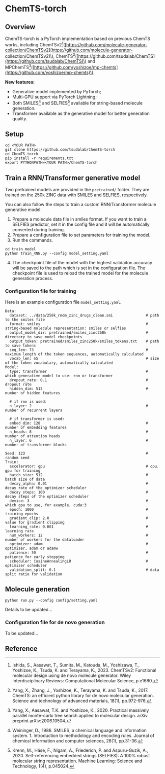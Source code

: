 # ChemTS-torch

## Overview
ChemTS-torch is a PyTorch implementation based on previous ChemTS works, including ChemTSv2[^1]\([https://github.com/molecule-generator-collection/ChemTSv2](https://github.com/molecule-generator-collection/ChemTSv2)\), ChemTS[^2]\([https://github.com/tsudalab/ChemTS](https://github.com/tsudalab/ChemTS)\) and MPChemTS[^3]\([https://github.com/yoshizoe/mp-chemts](https://github.com/yoshizoe/mp-chemts)\).

**New features:**
- Generative model implemented by PyTorch;
- Multi-GPU support via PyTorch Lightning;
- Both SMILES[^4] and SELFIES[^5] available for string-based molecule generation.
- Transformer available as the generative model for better generation quality.

## Setup
```
cd <YOUR PATH>
git clone https://github.com/tsudalab/ChemTS-torch
cd ChemTS-torch
pip install -r requirements.txt
export PYTHONPATH=<YOUR PATH>/ChemTS-torch
```

## Train a RNN/Transformer generative model

Two pretrained models are provided in the `pretrained/` folder. They are trained on the 250k ZINC data with SMILES and SELFIES, respectively.

You can also follow the steps to train a custom RNN/Transformer molecule generative model:

1. Prepare a molecule data file in smiles format. If you want to train a SELFIES predictor, set it in the config file and it will be automatically converted during training.
2. Prepare a configuration file to set parameters for training the model.
3. Run the commands.
```
cd train_model
python train_RNN.py --config model_setting.yaml
```
4. The checkpoint file of the model with the highest validaiton accuracy will be saved to the path which is set in the configuration file. The checkpoint file is used to reload the trained model for the molecule generation process.

### Configuration file for training

Here is an example configuration file `model_setting.yaml`.

```
Data:
  dataset: ../data/250k_rndm_zinc_drugs_clean.smi               # path to the smiles file
  format: smiles                                                # string-based molecule representation: smiles or selfies
  output_model_dir: pretrained/smiles_zinc250k                  # directory to save model checkpoints
  output_token: pretrained/smiles_zinc250k/smiles_tokens.txt    # path to save tokens
  seq_len: 73                                                   # maximum length of the token sequences, automatically calculated
  vocab_len: 65                                                 # size of the token vocabulary, automatically calculated
Model:
  type: transformer                                             # which generative model to use: rnn or transformer
  dropout_rate: 0.1                                             # dropout rate
  hidden_dim: 512                                               # number of hidden features

  # if rnn is used:
  n_layer: 2                                                    # number of recurrent layers

  # if transformer is used:
  embed_dim: 128                                                # number of embedding features
  n_heads: 8                                                    # number of attention heads
  n_layer: 6                                                    # number of transformer blocks

Seed: 123                                                       # random seed
Train:
  accelerator: gpu                                              # cpu, gpu for training
  batch_size: 512                                               # batch size of data
  decay_alpha: 0.01                                             # decay rate of the optimizer scheduler
  decay_steps: 100                                              # decay steps of the optimizer scheduler
  device: 3                                                     # which gpu to use, for example, cuda:3
  epoch: 1000                                                   # training epochs
  gradient_clip: 2.0                                            # value for gradient clipping
  learning_rate: 0.001                                          # learning rate
  num_workers: 12                                               # number of workers for the dataloader
  optimizer: adam                                               # optimizer, adam or adamw
  patience: 50                                                  # patience for early stopping
  scheduler: CosineAnnealingLR                                  # optimizer scheduler
  validation_split: 0.1                                         # data split ratio for validation
```

## Molecule generation

```
python run.py --config config/setting.yaml
```
Details to be updated...

### Configuration file for de novo generation

To be updated...

## Reference
[^1]: Ishida, S., Aasawat, T., Sumita, M., Katouda, M., Yoshizawa, T., Yoshizoe, K., Tsuda, K. and Terayama, K., 2023. ChemTSv2: Functional molecular design using de novo molecule generator. Wiley Interdisciplinary Reviews: Computational Molecular Science, p.e1680.

[^2]: Yang, X., Zhang, J., Yoshizoe, K., Terayama, K. and Tsuda, K., 2017. ChemTS: an efficient python library for de novo molecular generation. Science and technology of advanced materials, 18(1), pp.972-976.

[^3]: Yang, X., Aasawat, T.K. and Yoshizoe, K., 2020. Practical massively parallel monte-carlo tree search applied to molecular design. arXiv preprint arXiv:2006.10504.

[^4]: Weininger, D., 1988. SMILES, a chemical language and information system. 1. Introduction to methodology and encoding rules. Journal of chemical information and computer sciences, 28(1), pp.31-36.

[^5]: Krenn, M., Häse, F., Nigam, A., Friederich, P. and Aspuru-Guzik, A., 2020. Self-referencing embedded strings (SELFIES): A 100% robust molecular string representation. Machine Learning: Science and Technology, 1(4), p.045024.
